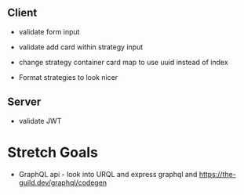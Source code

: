 ## Client
* validate form input
* validate add card within strategy input
* change strategy container card map to use uuid instead of index

* Format strategies to look nicer

## Server
* validate JWT

# Stretch Goals
* GraphQL api - look into URQL and express graphql and https://the-guild.dev/graphql/codegen 